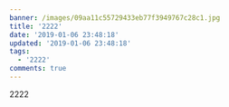 ```yaml
---
banner: /images/09aa11c55729433eb77f3949767c28c1.jpg
title: '2222'
date: '2019-01-06 23:48:18'
updated: '2019-01-06 23:48:18'
tags:
  - '2222'
comments: true
---
```

2222
